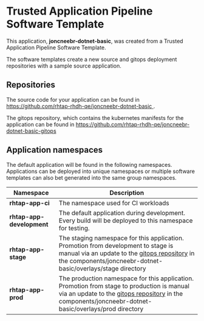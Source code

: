# Trusted Application Pipeline Software Template

This application, **joncneebr-dotnet-basic**, was created from a Trusted Application Pipeline Software Template.

The software templates create a new source and gitops deployment repositories with a sample source application. 

## Repositories

The source code for your application can be found in [https://github.com/rhtap-rhdh-qe/joncneebr-dotnet-basic ](https://github.com/rhtap-rhdh-qe/joncneebr-dotnet-basic ).
 
The gitops repository, which contains the kubernetes manifests for the application can be found in 
[https://github.com/rhtap-rhdh-qe/joncneebr-dotnet-basic-gitops ](https://github.com/rhtap-rhdh-qe/joncneebr-dotnet-basic-gitops ) 

## Application namespaces 

The default application will be found in the following namespaces. Applications can be deployed into unique namespaces or multiple software templates can also bet generated into the same group namespaces.  

|  Namespace   |  Description   |  
| -------- | -------- |
| **rhtap-app-ci** | The namespace used for CI workloads |
| **rhtap-app-development** | The default application during development. Every build will be deployed to this namespace for testing. |
| **rhtap-app-stage** | The staging namespace for this application. Promotion from development to stage is manual via an update to the [gitops repository](https://github.com/rhtap-rhdh-qe/joncneebr-dotnet-basic-gitops ) in the components/joncneebr-dotnet-basic/overlays/stage directory |
| **rhtap-app-prod** | The production namespace for this application. Promotion from stage to production is manual via an update to the [gitops repository](https://github.com/rhtap-rhdh-qe/joncneebr-dotnet-basic-gitops ) in the components/joncneebr-dotnet-basic/overlays/prod directory |